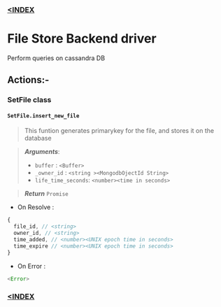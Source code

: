 ### [<INDEX](../OEE_DOCS)

# File Store Backend driver

Perform queries on cassandra DB

## Actions:-

### SetFile class

#### ` SetFile.insert_new_file `

> This funtion generates primarykey for the file, and stores it on the database

> ***Arguments***:
>  - `buffer`           : `<Buffer>`
>  - `_owner_id`        : `<string ><MongodbOjectId String>`
>  - `life_time_seconds`: `<number><time in seconds>`

> ***Return***
> `Promise`
  - On Resolve : 
  ```js
  {
    file_id, // <string>
    owner_id, // <string>
    time_added, // <number><UNIX epoch time in seconds>
    time_expire // <number><UNIX epoch time in seconds>
  }
  ```
  - On Error :
  ```js
  <Error>
  ```



### [<INDEX](../OEE_DOCS/)
